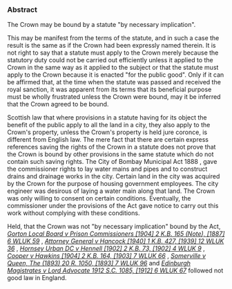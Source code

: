 ### Abstract

The Crown may be bound by a statute "by necessary implication". 

This may be manifest from the terms of the statute, and in such a case the result is the same as if the Crown had been expressly named therein. It is not right to say that a statute must apply to the Crown merely because the statutory duty could not be carried out efficiently unless it applied to the Crown in the same way as it applied to the subject or that the statute must apply to the Crown because it is enacted "for the public good". Only if it can be affirmed that, at the time when the statute was passed and received the royal sanction, it was apparent from its terms that its beneficial purpose must be wholly frustrated unless the Crown were bound, may it be inferred that the Crown agreed to be bound. 

Scottish law that where provisions in a statute having for its object the benefit of the public apply to all the land in a city, they also apply to the Crown's property, unless the Crown's property is held jure coronce, is different from English law. The mere fact that there are certain express references saving the rights of the Crown in a statute does not prove that the Crown is bound by other provisions in the same statute which do not contain such saving rights. The City of Bombay Municipal Act 1888 , gave the commissioner rights to lay water mains and pipes and to construct drains and drainage works in the city. Certain land in the city was acquired by the Crown for the purpose of housing government employees. The city engineer was desirous of laying a water main along that land. The Crown was only willing to consent on certain conditions. Eventually, the commissioner under the provisions of the Act gave notice to carry out this work without complying with these conditions.

Held, that the Crown was not "by necessary implication" bound by the Act, _[Gorton Local Board v Prison Commissioners [1904] 2 K.B. 165 (Note), [1887] 6 WLUK 59](https://uk.westlaw.com/Document/IB2C65210E42711DA8FC2A0F0355337E9/View/FullText.html?originationContext=document&transitionType=DocumentItem&ppcid=ac7952eef9db4c53ac215a7cd5b497b7&contextData=(sc.DocLink))_ , _[Attorney General v Hancock [1940] 1 K.B. 427, [1939] 12 WLUK 36](https://uk.westlaw.com/Document/I694073A0E42711DA8FC2A0F0355337E9/View/FullText.html?originationContext=document&transitionType=DocumentItem&ppcid=ac7952eef9db4c53ac215a7cd5b497b7&contextData=(sc.DocLink))_ , _[Hornsey Urban DC v Hennell [1902] 2 K.B. 73, [1902] 4 WLUK 9](https://uk.westlaw.com/Document/IC39880E0E42711DA8FC2A0F0355337E9/View/FullText.html?originationContext=document&transitionType=DocumentItem&ppcid=ac7952eef9db4c53ac215a7cd5b497b7&contextData=(sc.DocLink))_ , _[Cooper v Hawkins [1904] 2 K.B. 164, [1903] 7 WLUK 66](https://uk.westlaw.com/Document/I8E329CB0E42711DA8FC2A0F0355337E9/View/FullText.html?originationContext=document&transitionType=DocumentItem&ppcid=ac7952eef9db4c53ac215a7cd5b497b7&contextData=(sc.DocLink))_ , _[Somerville v Queen, The (1893) 20 R. 1050, [1893] 7 WLUK 96](https://uk.westlaw.com/Document/IB6B968C1E42811DA8FC2A0F0355337E9/View/FullText.html?originationContext=document&transitionType=DocumentItem&ppcid=ac7952eef9db4c53ac215a7cd5b497b7&contextData=(sc.DocLink))_ and _[Edinburgh Magistrates v Lord Advocate 1912 S.C. 1085, [1912] 6 WLUK 67](https://uk.westlaw.com/Document/I9FC27630E42711DA8FC2A0F0355337E9/View/FullText.html?originationContext=document&transitionType=DocumentItem&ppcid=ac7952eef9db4c53ac215a7cd5b497b7&contextData=(sc.DocLink))_ followed not good law in England.